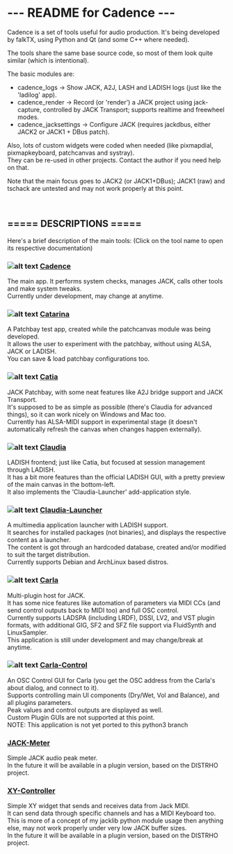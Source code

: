 # ---  README for Cadence  ---

Cadence is a set of tools useful for audio production.
It's being developed by falkTX, using Python and Qt (and some C++ where needed).

The tools share the same base source code, so most of them look quite similar (which is intentional).

The basic modules are:

-   cadence_logs -> Show JACK, A2J, LASH and LADISH logs (just like the 'ladilog' app).
-   cadence_render -> Record (or 'render') a JACK project using jack-capture, controlled by JACK Transport; supports realtime and freewheel modes.
-   cadence_jacksettings -> Configure JACK (requires jackdbus, either JACK2 or JACK1 + DBus patch).

Also, lots of custom widgets were coded when needed (like pixmapdial, pixmapkeyboard, patchcanvas and systray).<br/>
They can be re-used in other projects. Contact the author if you need help on that.

Note that the main focus goes to JACK2 (or JACK1+DBus); JACK1 (raw) and tschack are untested and may not work properly at this point.

<br/>

===== DESCRIPTIONS =====
------------------------
Here's a brief description of the main tools:
(Click on the tool name to open its respective documentation)

### ![alt text](./Cadence/raw/master/src/icons/48x48/cadence.png) [Cadence](http://kxstudio.sourceforge.net/KXStudio:Applications:Cadence)
The main app. It performs system checks, manages JACK, calls other tools and make system tweaks.<br/>
Currently under development, may change at anytime.

### ![alt text](./Cadence/raw/master/src/icons/48x48/catarina.png) [Catarina](http://kxstudio.sourceforge.net/KXStudio:Applications:Catarina)
A Patchbay test app, created while the patchcanvas module was being developed.<br/>
It allows the user to experiment with the patchbay, without using ALSA, JACK or LADISH.<br/>
You can save & load patchbay configurations too.

### ![alt text](./Cadence/raw/master/src/icons/48x48/catia.png) [Catia](http://kxstudio.sourceforge.net/KXStudio:Applications:Catia)
JACK Patchbay, with some neat features like A2J bridge support and JACK Transport.<br/>
It's supposed to be as simple as possible (there's Claudia for advanced things), so it can work nicely on Windows and Mac too.<br/>
Currently has ALSA-MIDI support in experimental stage (it doesn't automatically refresh the canvas when changes happen externally).

### ![alt text](./Cadence/raw/master/src/icons/48x48/claudia.png) [Claudia](http://kxstudio.sourceforge.net/KXStudio:Applications:Claudia)
LADISH frontend; just like Catia, but focused at session management through LADISH.<br/>
It has a bit more features than the official LADISH GUI, with a pretty preview of the main canvas in the bottom-left.<br/>
It also implements the 'Claudia-Launcher' add-application style.

### ![alt text](./Cadence/raw/master/src/icons/48x48/claudia-launcher.png) [Claudia-Launcher](http://kxstudio.sourceforge.net/KXStudio:Applications:Claudia-Launcher)
A multimedia application launcher with LADISH support.<br/>
It searches for installed packages (not binaries), and displays the respective content as a launcher.<br/>
The content is got through an hardcoded database, created and/or modified to suit the target distribution.<br/>
Currently supports Debian and ArchLinux based distros.

### ![alt text](./Cadence/raw/master/src/icons/48x48/carla.png) [Carla](http://kxstudio.sourceforge.net/KXStudio:Applications:Carla)
Multi-plugin host for JACK.<br/>
It has some nice features like automation of parameters via MIDI CCs (and send control outputs back to MIDI too) and full OSC control.<br/>
Currently supports LADSPA (including LRDF), DSSI, LV2, and VST plugin formats, with additional GIG, SF2 and SFZ file support via FluidSynth and LinuxSampler.<br/>
This application is still under development and may change/break at anytime.

### ![alt text](./Cadence/raw/master/src/icons/48x48/carla-control.png) [Carla-Control](http://kxstudio.sourceforge.net/KXStudio:Applications:Carla-Control)
An OSC Control GUI for Carla (you get the OSC address from the Carla's about dialog, and connect to it).<br/>
Supports controlling main UI components (Dry/Wet, Vol and Balance), and all plugins parameters.<br/>
Peak values and control outputs are displayed as well.<br/>
Custom Plugin GUIs are not supported at this point.<br/>
NOTE: This application is not yet ported to this python3 branch

### [JACK-Meter](http://kxstudio.sourceforge.net/KXStudio:Applications:JACK-Meter)
Simple JACK audio peak meter.<br/>
In the future it will be available in a plugin version, based on the DISTRHO project.

### [XY-Controller](http://kxstudio.sourceforge.net/KXStudio:Applications:XY-Controller)
Simple XY widget that sends and receives data from Jack MIDI.<br/>
It can send data through specific channels and has a MIDI Keyboard too.<br/>
This is more of a concept of my jacklib python module usage then anything else, may not work properly under very low JACK buffer sizes.<br/>
In the future it will be available in a plugin version, based on the DISTRHO project.
